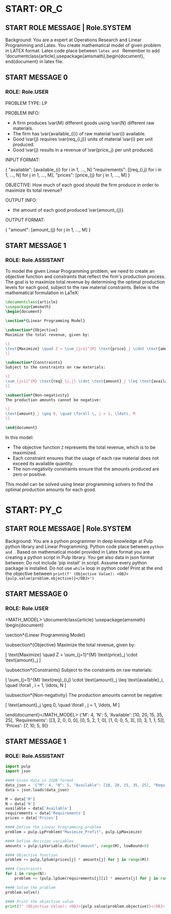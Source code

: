 # START: OR_C 
## START ROLE MESSAGE | Role.SYSTEM 
Background: You are a expert at Operations Research and Linear Programming and Latex. You create mathematical model of given problem in LATEX format. Latex code place between ```latex and ``` Remember to add 'documentclass{article},usepackage{amsmath},begin{document}, end{document} in latex file. 
## START MESSAGE 0 
### ROLE: Role.USER
<DESCRIPTION>
PROBLEM TYPE: LP

PROBLEM INFO:

- A firm produces \var{M} different goods using \var{N} different raw materials.
- The firm has \var{available_{i}} of raw material \var{i} available.
- Good \var{j} requires \var{req_{i,j}} units of material \var{i} per unit produced.
- Good \var{j} results in a revenue of \var{price_j} per unit produced.


INPUT FORMAT: 

{
    "available": [available_{i} for i in 1, ..., N]
    "requirements": [[req_{i,j} for i in 1, ..., N] for j in 1, ..., M],
    "prices": [price_{j} for j in 1, ..., M]
}

OBJECTIVE: How much of each good should the firm produce in order to maximize its total revenue?

OUTPUT INFO:

- the amount of each good produced \var{amount_{j}}.

OUTPUT FORMAT:

{
    "amount": [amount_{j} for j in 1, ..., M]
}

</DESCRIPTION>


## START MESSAGE 1 
### ROLE: Role.ASSISTANT
To model the given Linear Programming problem, we need to create an objective function and constraints that reflect the firm's production process. The goal is to maximize total revenue by determining the optimal production levels for each good, subject to the raw material constraints. Below is the mathematical formulation in LaTeX:

```latex
\documentclass{article}
\usepackage{amsmath}
\begin{document}

\section*{Linear Programming Model}

\subsection*{Objective}
Maximize the total revenue, given by:

\[
\text{Maximize} \quad Z = \sum_{j=1}^{M} \text{price}_j \cdot \text{amount}_j
\]

\subsection*{Constraints}
Subject to the constraints on raw materials:

\[
\sum_{j=1}^{M} \text{req}_{i,j} \cdot \text{amount}_j \leq \text{available}_i, \quad \forall \, i = 1, \ldots, N
\]

\subsection*{Non-negativity}
The production amounts cannot be negative:

\[
\text{amount}_j \geq 0, \quad \forall \, j = 1, \ldots, M
\]

\end{document}
```

In this model:
- The objective function `Z` represents the total revenue, which is to be maximized.
- Each constraint ensures that the usage of each raw material does not exceed its available quantity.
- The non-negativity constraints ensure that the amounts produced are zero or positive. 

This model can be solved using linear programming solvers to find the optimal production amounts for each good. 

# START: PY_C 
## START ROLE MESSAGE | Role.SYSTEM 
Background: You are a python programmer in deep knowledge at Pulp python library and Linear Programming. Python code place between ```python and ```. Based on mathematical model provided in Latex format you are creating a python script in Pulp library. You get also data in json format between: <DATA></DATA> Do not include 'pip install' in script. Assume every python package is installed. Do not use `while` loop in python code! Print at the end the objective between <OBJ></OBJ> `print(f' (Objective Value): <OBJ>{pulp.value(problem.objective)}</OBJ>')` 
## START MESSAGE 0 
### ROLE: Role.USER
<MATH_MODEL>
\documentclass{article}
\usepackage{amsmath}
\begin{document}

\section*{Linear Programming Model}

\subsection*{Objective}
Maximize the total revenue, given by:

\[
\text{Maximize} \quad Z = \sum_{j=1}^{M} \text{price}_j \cdot \text{amount}_j
\]

\subsection*{Constraints}
Subject to the constraints on raw materials:

\[
\sum_{j=1}^{M} \text{req}_{i,j} \cdot \text{amount}_j \leq \text{available}_i, \quad \forall \, i = 1, \ldots, N
\]

\subsection*{Non-negativity}
The production amounts cannot be negative:

\[
\text{amount}_j \geq 0, \quad \forall \, j = 1, \ldots, M
\]

\end{document}</MATH_MODEL>
<DATA>
{'M': 4, 'N': 5, 'Available': [10, 20, 15, 35, 25], 'Requirements': [[3, 2, 0, 0, 0], [0, 5, 2, 1, 0], [1, 0, 0, 5, 3], [0, 3, 1, 1, 5]], 'Prices': [7, 10, 5, 9]}</DATA>


## START MESSAGE 1 
### ROLE: Role.ASSISTANT
```python
import pulp
import json

#### Given data in JSON format
data_json = '{"M": 4, "N": 5, "Available": [10, 20, 15, 35, 25], "Requirements": [[3, 2, 0, 0, 0], [0, 5, 2, 1, 0], [1, 0, 0, 5, 3], [0, 3, 1, 1, 5]], "Prices": [7, 10, 5, 9]}'
data = json.loads(data_json)

M = data['M']
N = data['N']
available = data['Available']
requirements = data['Requirements']
prices = data['Prices']

#### Define the Linear Programming problem
problem = pulp.LpProblem("Maximize_Profit", pulp.LpMaximize)

#### Define decision variables
amounts = pulp.LpVariable.dicts("amount", range(M), lowBound=0)

#### Objective function
problem += pulp.lpSum(prices[j] * amounts[j] for j in range(M))

#### Constraints
for i in range(N):
    problem += (pulp.lpSum(requirements[j][i] * amounts[j] for j in range(M)) <= available[i])

#### Solve the problem
problem.solve()

#### Print the objective value
print(f' (Objective Value): <OBJ>{pulp.value(problem.objective)}</OBJ>')
```

